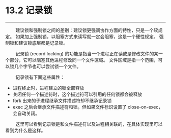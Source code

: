 # 13.2 记录锁
***

&emsp;&emsp;
建议锁和强制锁之间的差别：建议锁更强调协作方面的特性，只是一个软规定。
如果加上强制锁，以阻塞方式来读写就一定会阻塞，这是一个硬性规定。
强制锁和建议锁底层都是记录锁。

&emsp;&emsp;
记录锁 (record locking) 的功能是指当一个进程正在读或是修改文件的某一个部分，它可以阻塞其他进程修改同一个文件区域。
文件区域是指一个范围，可以锁几个字节也可以尝试锁一个文件。

&emsp;&emsp;
记录锁有下面这些属性：

+ 进程终止时，进程建立的锁全部释放
+ 关闭任何一个描述符时，这个描述符可以引用的任何锁都会被释放
+ fork 出来的子进程继承文件描述符却不继承记录锁
+ exec 之后会继承文件描述符和锁。但如果文件标识设置了 close-on-exec，会自动关闭。

&emsp;&emsp;
这里可以看到记录锁是和文件描述符以及进程相关联的，在具体实现里可以看到为什么是这样。